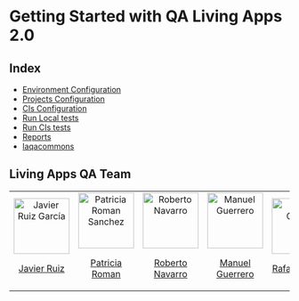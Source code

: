 # Getting Started with QA Living Apps 2.0

## Index
* [Environment Configuration](https://github.com/Telefonica/living-apps-qa-common/wiki/Environment-Configuration)
* [Projects Configuration](https://github.com/Telefonica/living-apps-qa-common/wiki/Project-Configuration)
* [CIs Configuration](https://github.com/Telefonica/living-apps-qa-common/wiki/CIs-Configuration)
* [Run Local tests](https://github.com/Telefonica/living-apps-qa-common/wiki/Run-tests-Local-Tests)
* [Run CIs tests](https://github.com/Telefonica/living-apps-qa-common/wiki/Run-CIs-tests)
* [Reports](https://github.com/Telefonica/living-apps-qa-common/wiki/Reports)
* [laqacommons](https://github.com/Telefonica/living-apps-qa-common)

## Living Apps QA Team

<table>
  <tr>
    <td align="center">
      <img src="https://github.com/jruizg23.png" alt="Javier Ruiz García" width="100"/>
      <p><a href="https://github.com/jruizg23">Javier Ruiz</a></p>
    </td>
    <td align="center">
      <img src="https://github.com/promans718.png" alt="Patricia Roman Sanchez" width="100"/>
      <p><a href="https://github.com/promans718">Patricia Roman</a></p>
    </td>
    <td align="center">
      <img src="https://github.com/rnn245.png" alt="Roberto Navarro" width="100"/>
      <p><a href="https://github.com/rnn245">Roberto Navarro</a></p>
    </td>
    <td align="center">
      <img src="https://github.com/mguerrerof.png" alt="Manuel Guerrero" width="100"/>
      <p><a href="https://github.com/mguerrerof">Manuel Guerrero</a></p>
    </td>
    <td align="center">
      <img src="https://github.com/Rcatala18.png" alt="Rafael Catalá" width="100" />
      <p><a href="https://github.com/Rcatala18">Rafael Catalá</a></p>
    </td>
  </tr>
</table>
